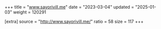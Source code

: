 +++
title = "www.sayorivill.me"
date = "2023-03-04"
updated = "2025-01-03"
weight = 120291

[extra]
source = "http://www.sayorivill.me/"
ratio = 58
size = 117
+++

